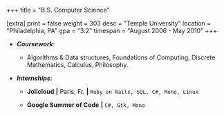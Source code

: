 +++
title = "B.S. Computer Science"

[extra]
print = false
weight = 303
desc = "Temple University"
location = "Philadelphia, PA"
gpa = "3.2"
timespan = "August 2006 - May 2010"
+++
* ___Coursework___:
  * Algorithms & Data structures, Foundations of Computing, Discrete Mathematics, Calculus, Philosophy.
  
* ___Internships___:
  * __Jolicloud__ __\|__ Paris, Fr. __\|__ `Ruby on Rails, SQL, C#, Mono, Linux`
  
  * __Google Summer of Code__ __\|__ `C#, Gtk, Mono`
